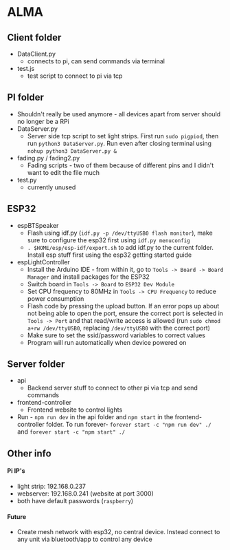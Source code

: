 # ALMA

## Client folder
  * DataClient.py
    * connects to pi, can send commands via terminal
  * test.js
    * test script to connect to pi via tcp

## PI folder
  * Shouldn't really be used anymore - all devices apart from server should no longer be a RPi
  * DataServer.py
    * Server side tcp script to set light strips. First run `sudo pigpiod`, then run `python3 DataServer.py`. Run even after closing terminal using `nohup python3 DataServer.py &`
  * fading.py / fading2.py
    * Fading scripts - two of them because of different pins and I didn't want to edit the file much
  * test.py
    * currently unused

## ESP32
  * espBTSpeaker
    * Flash using idf.py (`idf.py -p /dev/ttyUSB0 flash monitor`), make sure to configure the esp32 first using `idf.py menuconfig`
    * `. $HOME/esp/esp-idf/export.sh` to add idf.py to the current folder. Install esp stuff first using the esp32 getting started guide
  * espLightController
    * Install the Arduino IDE - from within it, go to `Tools -> Board -> Board Manager` and install packages for the ESP32
    * Switch board in `Tools -> Board` to `ESP32 Dev Module`
    * Set CPU frequency to 80MHz in `Tools -> CPU Frequency` to reduce power consumption
    * Flash code by pressing the upload button. If an error pops up about not being able to open the port, ensure the correct port is selected in `Tools -> Port` and that read/write access is allowed (run `sudo chmod a+rw /dev/ttyUSB0`, replacing `/dev/ttyUSB0` with the correct port)
    * Make sure to set the ssid/password variables to correct values
    * Program will run automatically when device powered on

## Server folder
  * api
    * Backend server stuff to connect to other pi via tcp and send commands
  * frontend-controller
    * Frontend website to control lights
  * Run - `npm run dev` in the api folder and `npm start` in the frontend-controller folder. To run forever- `forever start -c "npm run dev" ./` and `forever start -c "npm start" ./`

## Other info
#### Pi IP's
  * light strip: 192.168.0.237
  * webserver: 192.168.0.241 (website at port 3000)
  * both have default passwords (`raspberry`)

#### Future
* Create mesh network with esp32, no central device. Instead connect to any unit via bluetooth/app to control any device
